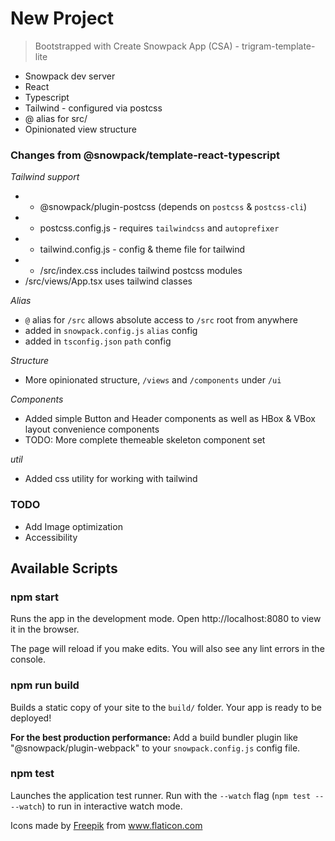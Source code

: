 # New Project

> Bootstrapped with Create Snowpack App (CSA) - trigram-template-lite

* Snowpack dev server
* React
* Typescript
* Tailwind - configured via postcss
* @ alias for src/
* Opinionated view structure 

### Changes from @snowpack/template-react-typescript

*Tailwind support*
* + @snowpack/plugin-postcss (depends on `postcss` & `postcss-cli`)
* + postcss.config.js - requires `tailwindcss` and `autoprefixer`
* + tailwind.config.js - config & theme file for tailwind
* + /src/index.css includes tailwind postcss modules
* /src/views/App.tsx uses tailwind classes 

*Alias*
* `@` alias for `/src` allows absolute access to `/src` root from anywhere
* added in `snowpack.config.js` `alias` config
* added in `tsconfig.json` `path` config

*Structure*
* More opinionated structure, `/views` and `/components` under `/ui`

*Components*
* Added simple Button and Header components as well as HBox & VBox layout convenience components
* TODO: More complete themeable skeleton component set

*util*
* Added css utility for working with tailwind 

### TODO

* Add Image optimization 
* Accessibility 

## Available Scripts

### npm start

Runs the app in the development mode.
Open http://localhost:8080 to view it in the browser.

The page will reload if you make edits.
You will also see any lint errors in the console.

### npm run build

Builds a static copy of your site to the `build/` folder.
Your app is ready to be deployed!

**For the best production performance:** Add a build bundler plugin like "@snowpack/plugin-webpack" to your `snowpack.config.js` config file.

### npm test

Launches the application test runner.
Run with the `--watch` flag (`npm test -- --watch`) to run in interactive watch mode.

<div>Icons made by <a href="https://www.freepik.com" title="Freepik">Freepik</a> from <a href="https://www.flaticon.com/" title="Flaticon">www.flaticon.com</a></div>

